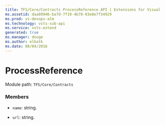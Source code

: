 ```yaml
---
title: TFS/Core/Contracts ProcessReference API | Extensions for Visual Studio Team Services
ms.assetid: daa89946-ba7d-7f19-4b78-03e8e7f34929
ms.prod: vs-devops-alm
ms.technology: vsts-sub-api
ms.service: vsts-extend
generated: true
ms.manager: douge
ms.author: elbatk
ms.date: 08/04/2016
---
```


# ProcessReference

Module path: `TFS/Core/Contracts`


### Members

* `name`: string. 

* `url`: string. 

